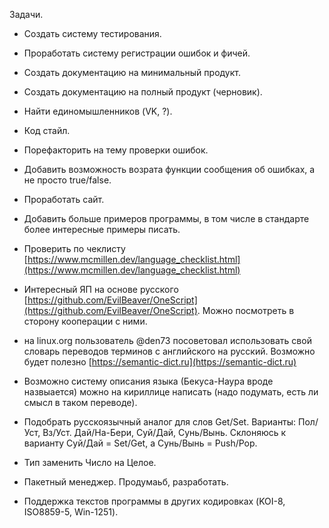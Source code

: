Задачи.

- Создать систему тестирования.

- Проработать систему регистрации ошибок и фичей.

- Создать документацию на минимальный продукт.

- Создать документацию на полный продукт (черновик).

- Найти единомышленников (VK, ?).

- Код стайл.

- Порефакторить на тему проверки ошибок.

- Добавить возможность возрата функции сообщения об ошибках, а не просто true/false.

- Проработать сайт.

- Добавить больше примеров программы, в том числе в стандарте более интересные примеры писать.

- Проверить по чеклисту [https://www.mcmillen.dev/language_checklist.html](https://www.mcmillen.dev/language_checklist.html)

- Интересный ЯП на основе русского [https://github.com/EvilBeaver/OneScript](https://github.com/EvilBeaver/OneScript). Можно посмотреть в сторону кооперации с ними.

- на linux.org пользователь @den73 посоветовал использовать свой словарь переводов терминов с английского на русский. Возможно будет полезно [https://semantic-dict.ru](https://semantic-dict.ru)

- Возможно систему описания языка (Бекуса-Наура вроде назвыается) можно на кириллице написать (надо подумать, есть ли смысл в таком переводе).

- Подобрать русскоязычный аналог для слов Get/Set. Варианты: Пол/Уст, Вз/Уст. Дай/На-Бери, Суй/Дай, Сунь/Вынь. Склоняюсь к варианту Суй/Дай = Set/Get, а Сунь/Вынь = Push/Pop.

- Тип заменить Число на Целое.

- Пакетный менеджер. Продумаьб, разработать.

- Поддержка текстов программы в других кодировках (KOI-8, ISO8859-5, Win-1251).
